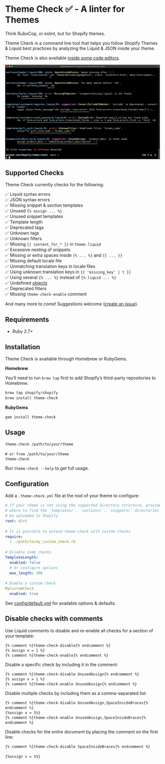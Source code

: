 # Theme Check ✅ - A linter for Themes

Think RuboCop, or eslint, but for Shopify themes.

Theme Check is a command line tool that helps you follow Shopify Themes & Liquid best practices by analyzing the Liquid & JSON inside your theme.

Theme Check is also available [inside some code editors](https://github.com/Shopify/theme-check/wiki).

![](docs/preview.png)

## Supported Checks

Theme Check currently checks for the following:

✅ Liquid syntax errors  
✅ JSON syntax errors  
✅ Missing snippet & section templates  
✅ Unused `{% assign ... %}`  
✅ Unused snippet templates  
✅ Template length  
✅ Deprecated tags  
✅ Unknown tags  
✅ Unknown filters  
✅ Missing `{{ content_for_* }}` in `theme.liquid`  
✅ Excessive nesting of snippets  
✅ Missing or extra spaces inside `{% ... %}` and `{{ ... }}`  
✅ Missing default locale file  
✅ Unmatching translation keys in locale files  
✅ Using unknown translation keys in `{{ 'missing_key' | t }}`  
✅ Using several `{% ... %}` instead of `{% liquid ... %}`  
✅ Undefined [objects](https://shopify.dev/docs/themes/liquid/reference/objects)  
✅ Deprecated filters  
✅ Missing `theme-check-enable` comment  

And many more to come! Suggestions welcome ([create an issue](https://github.com/Shopify/theme-check/issues)).

## Requirements

- Ruby 2.7+

## Installation

Theme Check is available through Homebrew _or_ RubyGems.

**Homebrew**

You’ll need to run `brew tap` first to add Shopify’s third-party repositories to Homebrew.

```sh
brew tap shopify/shopify
brew install theme-check
```

**RubyGems**

```sh
gem install theme-check
```

## Usage

```
theme-check /path/to/your/theme

# or from /path/to/your/theme
theme-check
```

Run `theme-check --help` to get full usage.

## Configuration

Add a `.theme-check.yml` file at the root of your theme to configure:

```yaml
# If your theme is not using the supported directory structure, provide the root path
# where to find the `templates/`, `sections/`, `snippets/` directories as they would
# be uploaded to Shopify.
root: dist

# It is possible to extend theme-check with custom checks
require:
  - ./path/to/my_custom_check.rb

# Disable some checks
TemplateLength:
  enabled: false
  # Or configure options
  max_length: 300
  
# Enable a custom check
MyCustomCheck
  enabled: true
```

See [config/default.yml](config/default.yml) for available options & defaults.

## Disable checks with comments

Use Liquid comments to disable and re-enable all checks for a section of your template:

```liquid
{% comment %}theme-check-disable{% endcomment %}
{% assign x = 1 %}
{% comment %}theme-check-enable{% endcomment %}
```

Disable a specific check by including it in the comment:

```liquid
{% comment %}theme-check-disable UnusedAssign{% endcomment %}
{% assign x = 1 %}
{% comment %}theme-check-enable UnusedAssign{% endcomment %}
```

Disable multiple checks by including them as a comma-separated list:

```liquid
{% comment %}theme-check-disable UnusedAssign,SpaceInsideBraces{% endcomment %}
{%assign x = 1%}
{% comment %}theme-check-enable UnusedAssign,SpaceInsideBraces{% endcomment %}
```

Disable checks for the _entire document_ by placing the comment on the first line:

```liquid
{% comment %}theme-check-disable SpaceInsideBraces{% endcomment %}

{%assign x = 1%}
```
